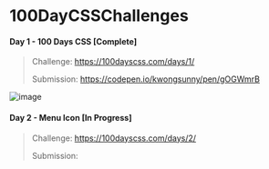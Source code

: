 # 100DayCSSChallenges

#### Day 1 - 100 Days CSS [Complete]
> Challenge: https://100dayscss.com/days/1/
> 
> Submission: https://codepen.io/kwongsunny/pen/gOGWmrB
> 
![image](https://user-images.githubusercontent.com/26192840/146511948-4b4f0f09-a85d-4690-8f76-2816ce870379.png)

#### Day 2 - Menu Icon [In Progress]
> Challenge: https://100dayscss.com/days/2/
> 
> Submission: 
